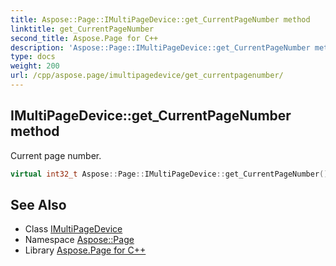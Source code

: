 ```yaml
---
title: Aspose::Page::IMultiPageDevice::get_CurrentPageNumber method
linktitle: get_CurrentPageNumber
second_title: Aspose.Page for C++
description: 'Aspose::Page::IMultiPageDevice::get_CurrentPageNumber method. Current page number in C++.'
type: docs
weight: 200
url: /cpp/aspose.page/imultipagedevice/get_currentpagenumber/
---
```

## IMultiPageDevice::get_CurrentPageNumber method


Current page number.

```cpp
virtual int32_t Aspose::Page::IMultiPageDevice::get_CurrentPageNumber()=0
```

## See Also

* Class [IMultiPageDevice](../)
* Namespace [Aspose::Page](../../)
* Library [Aspose.Page for C++](../../../)
